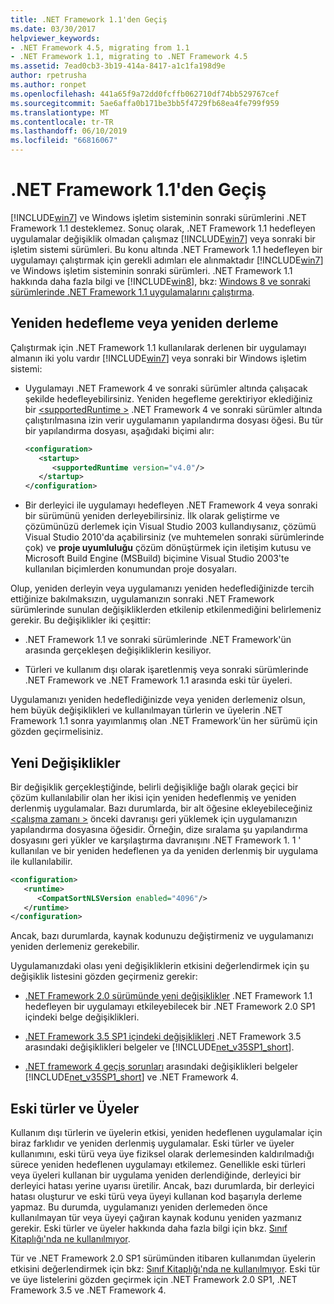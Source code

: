 ```yaml
---
title: .NET Framework 1.1'den Geçiş
ms.date: 03/30/2017
helpviewer_keywords:
- .NET Framework 4.5, migrating from 1.1
- .NET Framework 1.1, migrating to .NET Framework 4.5
ms.assetid: 7ead0cb3-3b19-414a-8417-a1c1fa198d9e
author: rpetrusha
ms.author: ronpet
ms.openlocfilehash: 441a65f9a72dd0fcffb062710df74bb529767cef
ms.sourcegitcommit: 5ae6affa0b171be3bb5f4729fb68ea4fe799f959
ms.translationtype: MT
ms.contentlocale: tr-TR
ms.lasthandoff: 06/10/2019
ms.locfileid: "66816067"
---
```

# <a name="migrating-from-the-net-framework-11"></a>.NET Framework 1.1'den Geçiş

[!INCLUDE[win7](../../../includes/win7-md.md)] ve Windows işletim sisteminin sonraki sürümlerini .NET Framework 1.1 desteklemez. Sonuç olarak, .NET Framework 1.1 hedefleyen uygulamalar değişiklik olmadan çalışmaz [!INCLUDE[win7](../../../includes/win7-md.md)] veya sonraki bir işletim sistemi sürümleri. Bu konu altında .NET Framework 1.1 hedefleyen bir uygulamayı çalıştırmak için gerekli adımları ele alınmaktadır [!INCLUDE[win7](../../../includes/win7-md.md)] ve Windows işletim sisteminin sonraki sürümleri. .NET Framework 1.1 hakkında daha fazla bilgi ve [!INCLUDE[win8](../../../includes/win8-md.md)], bkz: [Windows 8 ve sonraki sürümlerinde .NET Framework 1.1 uygulamalarını çalıştırma](../../../docs/framework/install/run-net-framework-1-1-apps.md).

## <a name="retargeting-or-recompiling"></a>Yeniden hedefleme veya yeniden derleme

Çalıştırmak için .NET Framework 1.1 kullanılarak derlenen bir uygulamayı almanın iki yolu vardır [!INCLUDE[win7](../../../includes/win7-md.md)] veya sonraki bir Windows işletim sistemi:

- Uygulamayı .NET Framework 4 ve sonraki sürümler altında çalışacak şekilde hedefleyebilirsiniz. Yeniden hegefleme gerektiriyor eklediğiniz bir [ \<supportedRuntime >](../../../docs/framework/configure-apps/file-schema/startup/supportedruntime-element.md) .NET Framework 4 ve sonraki sürümler altında çalıştırılmasına izin verir uygulamanın yapılandırma dosyası öğesi. Bu tür bir yapılandırma dosyası, aşağıdaki biçimi alır:

    ```xml
    <configuration>
       <startup>
          <supportedRuntime version="v4.0"/>
       </startup>
    </configuration>
    ```

- Bir derleyici ile uygulamayı hedefleyen .NET Framework 4 veya sonraki bir sürümünü yeniden derleyebilirsiniz. İlk olarak geliştirme ve çözümünüzü derlemek için Visual Studio 2003 kullandıysanız, çözümü Visual Studio 2010'da açabilirsiniz (ve muhtemelen sonraki sürümlerinde çok) ve **proje uyumluluğu** çözüm dönüştürmek için iletişim kutusu ve Microsoft Build Engine (MSBuild) biçimine Visual Studio 2003'te kullanılan biçimlerden konumundan proje dosyaları.

Olup, yeniden derleyin veya uygulamanızı yeniden hedeflediğinizde tercih ettiğinize bakılmaksızın, uygulamanızın sonraki .NET Framework sürümlerinde sunulan değişikliklerden etkilenip etkilenmediğini belirlemeniz gerekir. Bu değişiklikler iki çeşittir:

- .NET Framework 1.1 ve sonraki sürümlerinde .NET Framework'ün arasında gerçekleşen değişikliklerin kesiliyor.

- Türleri ve kullanım dışı olarak işaretlenmiş veya sonraki sürümlerinde .NET Framework ve .NET Framework 1.1 arasında eski tür üyeleri.

Uygulamanızı yeniden hedeflediğinizde veya yeniden derlemeniz olsun, hem büyük değişiklikleri ve kullanılmayan türlerin ve üyelerin .NET Framework 1.1 sonra yayımlanmış olan .NET Framework'ün her sürümü için gözden geçirmelisiniz.

## <a name="breaking-changes"></a>Yeni Değişiklikler

Bir değişiklik gerçekleştiğinde, belirli değişikliğe bağlı olarak geçici bir çözüm kullanılabilir olan her ikisi için yeniden hedeflenmiş ve yeniden derlenmiş uygulamalar. Bazı durumlarda, bir alt öğesine ekleyebileceğiniz [ \<çalışma zamanı >](../../../docs/framework/configure-apps/file-schema/startup/supportedruntime-element.md) önceki davranışı geri yüklemek için uygulamanızın yapılandırma dosyasına öğesidir. Örneğin, dize sıralama şu yapılandırma dosyasını geri yükler ve karşılaştırma davranışını .NET Framework 1. 1 ' kullanılan ve bir yeniden hedeflenen ya da yeniden derlenmiş bir uygulama ile kullanılabilir.

```xml
<configuration>
   <runtime>
      <CompatSortNLSVersion enabled="4096"/>
   </runtime>
</configuration>
```

Ancak, bazı durumlarda, kaynak kodunuzu değiştirmeniz ve uygulamanızı yeniden derlemeniz gerekebilir.

Uygulamanızdaki olası yeni değişikliklerin etkisini değerlendirmek için şu değişiklik listesini gözden geçirmeniz gerekir:

- [.NET Framework 2.0 sürümünde yeni değişiklikler](https://go.microsoft.com/fwlink/?LinkId=125263) .NET Framework 1.1 hedefleyen bir uygulamayı etkileyebilecek bir .NET Framework 2.0 SP1 içindeki belge değişiklikleri.

- [.NET Framework 3.5 SP1 içindeki değişiklikleri](https://go.microsoft.com/fwlink/?LinkID=186989) .NET Framework 3.5 arasındaki değişiklikleri belgeler ve [!INCLUDE[net_v35SP1_short](../../../includes/net-v35sp1-short-md.md)].

- [.NET framework 4 geçiş sorunları](../../../docs/framework/migration-guide/net-framework-4-migration-issues.md) arasındaki değişiklikleri belgeler [!INCLUDE[net_v35SP1_short](../../../includes/net-v35sp1-short-md.md)] ve .NET Framework 4.

## <a name="obsolete-types-and-members"></a>Eski türler ve Üyeler

Kullanım dışı türlerin ve üyelerin etkisi, yeniden hedeflenen uygulamalar için biraz farklıdır ve yeniden derlenmiş uygulamalar. Eski türler ve üyeler kullanımını, eski türü veya üye fiziksel olarak derlemesinden kaldırılmadığı sürece yeniden hedeflenen uygulamayı etkilemez. Genellikle eski türleri veya üyeleri kullanan bir uygulama yeniden derlendiğinde, derleyici bir derleyici hatası yerine uyarısı üretilir. Ancak, bazı durumlarda, bir derleyici hatası oluşturur ve eski türü veya üyeyi kullanan kod başarıyla derleme yapmaz. Bu durumda, uygulamanızı yeniden derlemeden önce kullanılmayan tür veya üyeyi çağıran kaynak kodunu yeniden yazmanız gerekir. Eski türler ve üyeler hakkında daha fazla bilgi için bkz. [Sınıf Kitaplığı'nda ne kullanılmıyor](../../../docs/framework/whats-new/whats-obsolete.md).

Tür ve .NET Framework 2.0 SP1 sürümünden itibaren kullanımdan üyelerin etkisini değerlendirmek için bkz: [Sınıf Kitaplığı'nda ne kullanılmıyor](../../../docs/framework/whats-new/whats-obsolete.md). Eski tür ve üye listelerini gözden geçirmek için .NET Framework 2.0 SP1, .NET Framework 3.5 ve .NET Framework 4.
